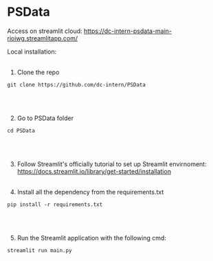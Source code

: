 # PSData

Access on streamlit cloud: https://dc-intern-psdata-main-rioiwg.streamlitapp.com/

Local installation:
<br/><br/>

1. Clone the repo
```
git clone https://github.com/dc-intern/PSData
```
<br/><br/>

2. Go to PSData folder
```
cd PSData
```
<br/><br/>

3. Follow Streamlit's officially tutorial to set up Streamlit envirnoment: https://docs.streamlit.io/library/get-started/installation
<br/><br/>

4. Install all the dependency from the requirements.txt
```
pip install -r requirements.txt
```
<br/><br/>

5. Run the Streamlit application with the following cmd:
```
streamlit run main.py
```
